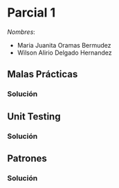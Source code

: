 # Parcial 1

*Nombres*:

* Maria Juanita Oramas Bermudez
* Wilson Alirio Delgado Hernandez


## Malas Prácticas


### Solución

## Unit Testing


### Solución


## Patrones


### Solución

